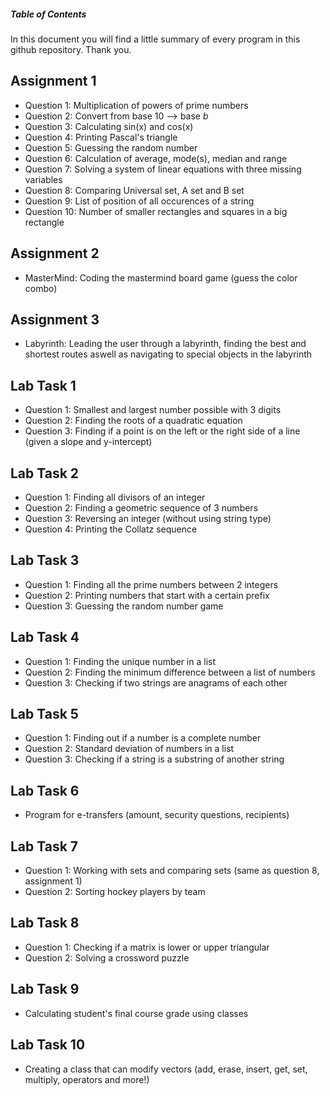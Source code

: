 ##### **Table of Contents**
In this document you will find a little summary of every program in this github repository. Thank you.
<a name="headers"/>

## Assignment 1
* Question 1: Multiplication of powers of prime numbers
* Question 2: Convert from base 10 --> base _b_
* Question 3: Calculating sin(x) and cos(x)
* Question 4: Printing Pascal's triangle
* Question 5: Guessing the random number
* Question 6: Calculation of average, mode(s), median and range
* Question 7: Solving a system of linear equations with three missing variables
* Question 8: Comparing Universal set, A set and B set
* Question 9: List of position of all occurences of a string
* Question 10: Number of smaller rectangles and squares in a big rectangle
## Assignment 2
* MasterMind: Coding the mastermind board game (guess the color combo)
## Assignment 3
* Labyrinth: Leading the user through a labyrinth, finding the best and shortest routes aswell as navigating to special objects in the labyrinth

## Lab Task 1
* Question 1: Smallest and largest number possible with 3 digits
* Question 2: Finding the roots of a quadratic equation
* Question 3: Finding if a point is on the left or the right side of a line (given a slope and y-intercept)
## Lab Task 2
* Question 1: Finding all divisors of an integer
* Question 2: Finding a geometric sequence of 3 numbers
* Question 3: Reversing an integer (without using string type)
* Question 4: Printing the Collatz sequence
## Lab Task 3
* Question 1: Finding all the prime numbers between 2 integers
* Question 2: Printing numbers that start with a certain prefix
* Question 3: Guessing the random number game
## Lab Task 4
* Question 1: Finding the unique number in a list
* Question 2: Finding the minimum difference between a list of numbers
* Question 3: Checking if two strings are anagrams of each other
## Lab Task 5
* Question 1: Finding out if a number is a complete number
* Question 2: Standard deviation of numbers in a list
* Question 3: Checking if a string is a substring of another string
## Lab Task 6
* Program for e-transfers (amount, security questions, recipients)
## Lab Task 7
* Question 1: Working with sets and comparing sets (same as question 8, assignment 1)
* Question 2: Sorting hockey players by team
## Lab Task 8
* Question 1: Checking if a matrix is lower or upper triangular
* Question 2: Solving a crossword puzzle
## Lab Task 9
* Calculating student's final course grade using classes
## Lab Task 10
* Creating a class that can modify vectors (add, erase, insert, get, set, multiply, operators and more!)

